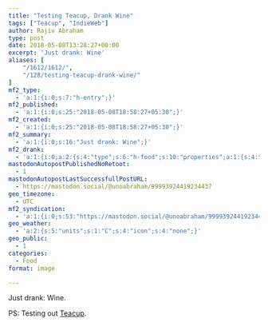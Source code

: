 ```yaml
---
title: "Testing Teacup, Drank Wine"
tags: ["Teacup", "IndieWeb"]
author: Rajiv Abraham
type: post
date: 2018-05-08T13:28:27+00:00
excerpt: 'Just drank: Wine'
aliases: [
    "/1612/1612/",
    "/128/testing-teacup-drank-wine/"
]
mf2_type:
  - 'a:1:{i:0;s:7:"h-entry";}'
mf2_published:
  - 'a:1:{i:0;s:25:"2018-05-08T18:58:27+05:30";}'
mf2_created:
  - 'a:1:{i:0;s:25:"2018-05-08T18:58:27+05:30";}'
mf2_summary:
  - 'a:1:{i:0;s:16:"Just drank: Wine";}'
mf2_drank:
  - 'a:1:{i:0;a:2:{s:4:"type";s:6:"h-food";s:10:"properties";a:1:{s:4:"name";s:4:"Wine";}}}'
mastodonAutopostPublishedNoRetoot:
  - 1
mastodonAutopostLastSuccessfullPostURL:
  - https://mastodon.social/@unoabraham/99993924419234437
geo_timezone:
  - UTC
mf2_syndication:
  - 'a:1:{i:0;s:53:"https://mastodon.social/@unoabraham/99993924419234437";}'
geo_weather:
  - 'a:2:{s:5:"units";s:1:"C";s:4:"icon";s:4:"none";}'
geo_public:
  - 1
categories:
  - Food
format: image

---
```

Just drank: Wine.

PS: Testing out <a href="https://teacup.p3k.io/" target="_blank" rel="noopener">Teacup</a>.

&nbsp;